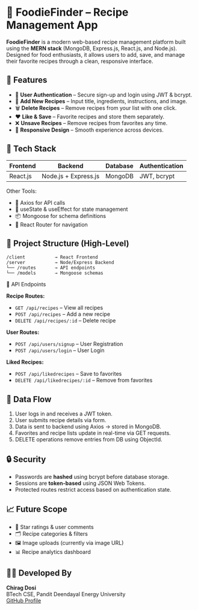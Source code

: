 
# 🍲 FoodieFinder – Recipe Management App

**FoodieFinder** is a modern web-based recipe management platform built using the **MERN stack** (MongoDB, Express.js, React.js, and Node.js). Designed for food enthusiasts, it allows users to add, save, and manage their favorite recipes through a clean, responsive interface.



## 🚀 Features

- 🔐 **User Authentication** – Secure sign-up and login using JWT & bcrypt.
- 📝 **Add New Recipes** – Input title, ingredients, instructions, and image.
- 🗑️ **Delete Recipes** – Remove recipes from your list with one click.
- ❤️ **Like & Save** – Favorite recipes and store them separately.
- ❌ **Unsave Recipes** – Remove recipes from favorites any time.
- 📱 **Responsive Design** – Smooth experience across devices.



## 🧰 Tech Stack

| Frontend          | Backend             | Database    | Authentication |
|------------------|---------------------|-------------|----------------|
| React.js         | Node.js + Express.js| MongoDB     | JWT, bcrypt    |

Other Tools:
- 🔁 Axios for API calls  
- 🧠 useState & useEffect for state management  
- 📦 Mongoose for schema definitions  
- 🔄 React Router for navigation



## 📂 Project Structure (High-Level)
```
/client           → React Frontend  
/server           → Node/Express Backend  
└── /routes       → API endpoints  
└── /models       → Mongoose schemas  
```


 📌 API Endpoints

**Recipe Routes:**
- `GET /api/recipes` – View all recipes  
- `POST /api/recipes` – Add a new recipe  
- `DELETE /api/recipes/:id` – Delete recipe

**User Routes:**
- `POST /api/users/signup` – User Registration  
- `POST /api/users/login` – User Login  

**Liked Recipes:**
- `POST /api/likedrecipes` – Save to favorites  
- `DELETE /api/likedrecipes/:id` – Remove from favorites  


## 🔄 Data Flow

1. User logs in and receives a JWT token.  
2. User submits recipe details via form.  
3. Data is sent to backend using Axios → stored in MongoDB.  
4. Favorites and recipe lists update in real-time via GET requests.  
5. DELETE operations remove entries from DB using ObjectId.


## 🔒 Security

- Passwords are **hashed** using bcrypt before database storage.  
- Sessions are **token-based** using JSON Web Tokens.  
- Protected routes restrict access based on authentication state.


## 📈 Future Scope

- 🌟 Star ratings & user comments  
- 🗂️ Recipe categories & filters  
- 🖼️ Image uploads (currently via image URL)  
- 📊 Recipe analytics dashboard  


## 👨‍💻 Developed By

**Chirag Dosi**  
BTech CSE, Pandit Deendayal Energy University  
[GitHub Profile](https://github.com/chirag2016)  
